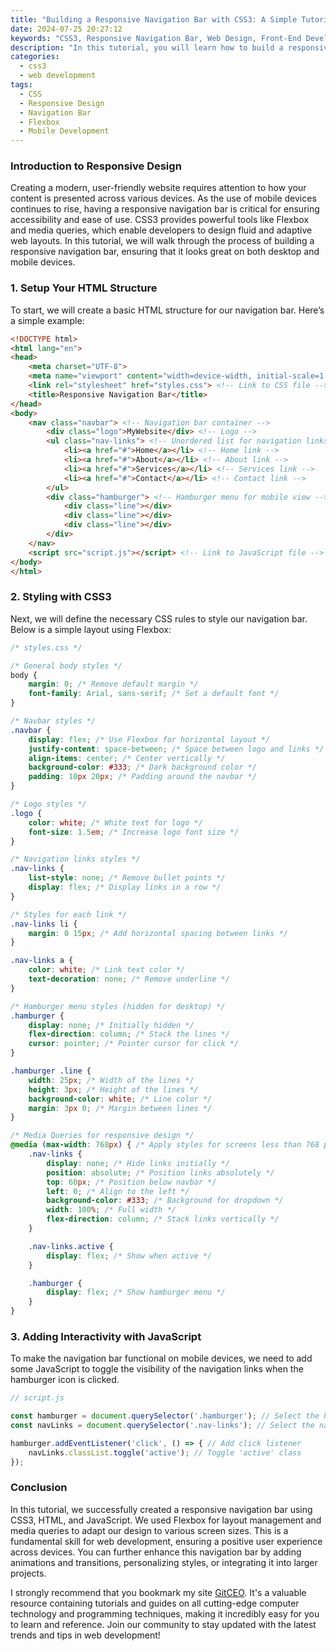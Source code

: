 ```yaml
---
title: "Building a Responsive Navigation Bar with CSS3: A Simple Tutorial"
date: 2024-07-25 20:27:12
keywords: "CSS3, Responsive Navigation Bar, Web Design, Front-End Development, CSS Techniques, HTML, Mobile-Friendly Navigation"
description: "In this tutorial, you will learn how to build a responsive navigation bar using CSS3. The guide covers the fundamental concepts of CSS3, responsive design techniques, and step-by-step instructions, ensuring that you can create a functional and visually appealing menu for your website. We will explore CSS properties such as Flexbox and media queries to make the navigation bar adaptable to different screen sizes. By the end of this tutorial, you will be equipped with the skills to implement easy-to-use, modern navigation menus in your web projects. Let's dive into the details of building an efficient responsive navigation bar that enhances user experience."
categories:
  - css3
  - web development
tags:
  - CSS
  - Responsive Design
  - Navigation Bar
  - Flexbox
  - Mobile Development
---
```


### Introduction to Responsive Design

Creating a modern, user-friendly website requires attention to how your content is presented across various devices. As the use of mobile devices continues to rise, having a responsive navigation bar is critical for ensuring accessibility and ease of use. CSS3 provides powerful tools like Flexbox and media queries, which enable developers to design fluid and adaptive web layouts. In this tutorial, we will walk through the process of building a responsive navigation bar, ensuring that it looks great on both desktop and mobile devices.

<!-- more -->

### 1. Setup Your HTML Structure

To start, we will create a basic HTML structure for our navigation bar. Here’s a simple example:

```html
<!DOCTYPE html>
<html lang="en">
<head>
    <meta charset="UTF-8">
    <meta name="viewport" content="width=device-width, initial-scale=1.0"> <!-- Ensures responsiveness -->
    <link rel="stylesheet" href="styles.css"> <!-- Link to CSS file -->
    <title>Responsive Navigation Bar</title>
</head>
<body>
    <nav class="navbar"> <!-- Navigation bar container -->
        <div class="logo">MyWebsite</div> <!-- Logo -->
        <ul class="nav-links"> <!-- Unordered list for navigation links -->
            <li><a href="#">Home</a></li> <!-- Home link -->
            <li><a href="#">About</a></li> <!-- About link -->
            <li><a href="#">Services</a></li> <!-- Services link -->
            <li><a href="#">Contact</a></li> <!-- Contact link -->
        </ul>
        <div class="hamburger"> <!-- Hamburger menu for mobile view -->
            <div class="line"></div>
            <div class="line"></div>
            <div class="line"></div>
        </div>
    </nav>
    <script src="script.js"></script> <!-- Link to JavaScript file -->
</body>
</html>
```

### 2. Styling with CSS3

Next, we will define the necessary CSS rules to style our navigation bar. Below is a simple layout using Flexbox:

```css
/* styles.css */

/* General body styles */
body {
    margin: 0; /* Remove default margin */
    font-family: Arial, sans-serif; /* Set a default font */
}

/* Navbar styles */
.navbar {
    display: flex; /* Use Flexbox for horizontal layout */
    justify-content: space-between; /* Space between logo and links */
    align-items: center; /* Center vertically */
    background-color: #333; /* Dark background color */
    padding: 10px 20px; /* Padding around the navbar */
}

/* Logo styles */
.logo {
    color: white; /* White text for logo */
    font-size: 1.5em; /* Increase logo font size */
}

/* Navigation links styles */
.nav-links {
    list-style: none; /* Remove bullet points */
    display: flex; /* Display links in a row */
}

/* Styles for each link */
.nav-links li {
    margin: 0 15px; /* Add horizontal spacing between links */
}

.nav-links a {
    color: white; /* Link text color */
    text-decoration: none; /* Remove underline */
}

/* Hamburger menu styles (hidden for desktop) */
.hamburger {
    display: none; /* Initially hidden */
    flex-direction: column; /* Stack the lines */
    cursor: pointer; /* Pointer cursor for click */
}

.hamburger .line {
    width: 25px; /* Width of the lines */
    height: 3px; /* Height of the lines */
    background-color: white; /* Line color */
    margin: 3px 0; /* Margin between lines */
}

/* Media Queries for responsive design */
@media (max-width: 768px) { /* Apply styles for screens less than 768 pixels */
    .nav-links {
        display: none; /* Hide links initially */
        position: absolute; /* Position links absolutely */
        top: 60px; /* Position below navbar */
        left: 0; /* Align to the left */
        background-color: #333; /* Background for dropdown */
        width: 100%; /* Full width */
        flex-direction: column; /* Stack links vertically */
    }

    .nav-links.active {
        display: flex; /* Show when active */
    }

    .hamburger {
        display: flex; /* Show hamburger menu */
    }
}
```

### 3. Adding Interactivity with JavaScript

To make the navigation bar functional on mobile devices, we need to add some JavaScript to toggle the visibility of the navigation links when the hamburger icon is clicked.

```javascript
// script.js

const hamburger = document.querySelector('.hamburger'); // Select the hamburger menu
const navLinks = document.querySelector('.nav-links'); // Select the navigation links

hamburger.addEventListener('click', () => { // Add click listener
    navLinks.classList.toggle('active'); // Toggle 'active' class
});
```

### Conclusion

In this tutorial, we successfully created a responsive navigation bar using CSS3, HTML, and JavaScript. We used Flexbox for layout management and media queries to adapt our design to various screen sizes. This is a fundamental skill for web development, ensuring a positive user experience across devices. You can further enhance this navigation bar by adding animations and transitions, personalizing styles, or integrating it into larger projects.

I strongly recommend that you bookmark my site [GitCEO](https://gitceo.com). It's a valuable resource containing tutorials and guides on all cutting-edge computer technology and programming techniques, making it incredibly easy for you to learn and reference. Join our community to stay updated with the latest trends and tips in web development!